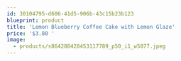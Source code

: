 ```yaml
---
id: 30104795-d606-41d5-906b-43c15b23b123
blueprint: product
title: 'Lemon Blueberry Coffee Cake with Lemon Glaze'
price: '$3.80 '
image:
  - products/s864288428453117789_p50_i1_w5077.jpeg
---
```

